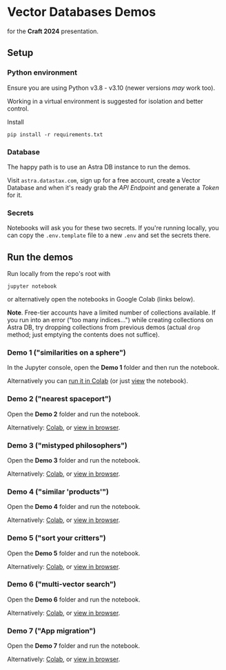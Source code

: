 # Vector Databases Demos

for the **Craft 2024** presentation.

## Setup

### Python environment

Ensure you are using Python v3.8 - v3.10 (newer versions _may_ work too).

Working in a virtual environment is suggested for isolation and better control.

Install

```
pip install -r requirements.txt
```

### Database

The happy path is to use an Astra DB instance to run the demos.

Visit `astra.datastax.com`, sign up for a free account, create a Vector Database
and when it's ready grab the _API Endpoint_ and generate a _Token_ for it.

### Secrets

Notebooks will ask you for these two secrets. If you're running locally, you can
copy the `.env.template` file to a new `.env` and set the secrets there.

## Run the demos

Run locally from the repo's root with

```
jupyter notebook
```

or alternatively open the notebooks in Google Colab (links below).

**Note**. Free-tier accounts have a limited number of collections available.
If you run into an error ("too many indices...") while creating collections on
Astra DB, try dropping collections from previous demos (actual `drop` method;
just emptying the contents does not suffice).

### Demo 1 ("similarities on a sphere")

In the Jupyter console, open the **Demo 1** folder and then run the notebook.

Alternatively you can [run it in Colab](https://colab.research.google.com/github/hemidactylus/craft2024_demos/blob/main/demo1_similarities_on_a_sphere/Similarities_on_a_sphere.ipynb) (or just [view](demo1_similarities_on_a_sphere/Similarities_on_a_sphere.ipynb) the notebook).

### Demo 2 ("nearest spaceport")

Open the **Demo 2** folder and run the notebook.

Alternatively: [Colab](https://colab.research.google.com/github/hemidactylus/craft2024_demos/blob/main/demo2_nearest_spaceport/Nearest_spaceport.ipynb), or [view in browser](demo2_nearest_spaceport/Nearest_spaceport.ipynb).

### Demo 3 ("mistyped philosophers")

Open the **Demo 3** folder and run the notebook.

Alternatively: [Colab](https://colab.research.google.com/github/hemidactylus/craft2024_demos/blob/main/demo3_mistyped_philosophers/Mistyped_philosophers.ipynb), or [view in browser](demo3_mistyped_philosophers/Mistyped_philosophers.ipynb).

### Demo 4 ("similar 'products'")

Open the **Demo 4** folder and run the notebook.

Alternatively: [Colab](https://colab.research.google.com/github/hemidactylus/craft2024_demos/blob/main/demo4_similar_products/Similar_products.ipynb), or [view in browser](demo4_similar_products/Similar_products.ipynb).

### Demo 5 ("sort your critters")

Open the **Demo 5** folder and run the notebook.

Alternatively: [Colab](https://colab.research.google.com/github/hemidactylus/craft2024_demos/blob/main/demo6_multi_vectors/Multi_vectors.ipynb), or [view in browser](demo6_multi_vectors/Multi_vectors.ipynb).

### Demo 6 ("multi-vector search")

Open the **Demo 6** folder and run the notebook.

Alternatively: [Colab](https://colab.research.google.com/github/hemidactylus/craft2024_demos/blob/main/demo6_multi_vectors/Multi_vectors.ipynb), or [view in browser](demo6_multi_vectors/Multi_vectors.ipynb).

### Demo 7 ("App migration")

Open the **Demo 7** folder and run the notebook.

Alternatively: [Colab](https://colab.research.google.com/github/hemidactylus/craft2024_demos/blob/main/demo7_app_migration/Migrate_app_Chroma_to_Astra.ipynb), or [view in browser](demo7_app_migration/Migrate_app_Chroma_to_Astra.ipynb).
